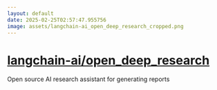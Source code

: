 ```yaml
---
layout: default
date: 2025-02-25T02:57:47.955756
image: assets/langchain-ai_open_deep_research_cropped.png
---
```


# [langchain-ai/open_deep_research](https://github.com/langchain-ai/open_deep_research)

Open source AI research assistant for generating reports
